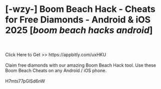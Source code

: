 # [-wzy-] Boom Beach Hack - Cheats for Free Diamonds - Android & iOS 2025 [*boom beach hacks android*]
<br>
<br>Click Here to Get >> https://appbitly.com/uxHKU

<br>
<br>Claim free diamonds with our amazing Boom Beach Hack tool. Use these Boom Beach Cheats on any Android / iOS phone.
<br>
<br>H7mts77pGlSd6nW

